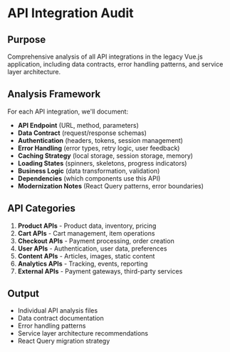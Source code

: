 # API Integration Audit

## Purpose
Comprehensive analysis of all API integrations in the legacy Vue.js application, including data contracts, error handling patterns, and service layer architecture.

## Analysis Framework
For each API integration, we'll document:
- **API Endpoint** (URL, method, parameters)
- **Data Contract** (request/response schemas)
- **Authentication** (headers, tokens, session management)
- **Error Handling** (error types, retry logic, user feedback)
- **Caching Strategy** (local storage, session storage, memory)
- **Loading States** (spinners, skeletons, progress indicators)
- **Business Logic** (data transformation, validation)
- **Dependencies** (which components use this API)
- **Modernization Notes** (React Query patterns, error boundaries)

## API Categories
1. **Product APIs** - Product data, inventory, pricing
2. **Cart APIs** - Cart management, item operations
3. **Checkout APIs** - Payment processing, order creation
4. **User APIs** - Authentication, user data, preferences
5. **Content APIs** - Articles, images, static content
6. **Analytics APIs** - Tracking, events, reporting
7. **External APIs** - Payment gateways, third-party services

## Output
- Individual API analysis files
- Data contract documentation
- Error handling patterns
- Service layer architecture recommendations
- React Query migration strategy
